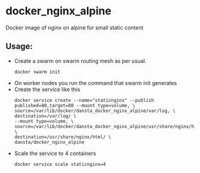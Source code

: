 # docker_nginx_alpine
Docker image of nginx on alpine for small static content

## Usage:

- Create a swarm on swarm routing mesh as per usual.
  ```shell
  docker swarm init
  ```
- On worker nodes you run the command that swarm init generates
- Create the service like this 
  ```shell
  docker service create --name="staticnginx" --publish published=80,target=80 --mount type=volume, \
  source=/var/lib/docker/dansta_docker_nginx_alpine/var/log, \
  destination=/var/log/ \
  --mount type=volume, \
  source=/var/lib/docker/dansta_docker_nginx_alpine/usr/share/nginx/html/, \
  destination=/usr/share/nginx/html/ \
  dansta/docker_nginx_alpine
  ```
- Scale the service to 4 containers
  ```shell
  docker service scale staticnginx=4
  ```
